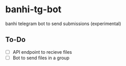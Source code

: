 # banhi-tg-bot
banhi telegram bot to send submissions (experimental)

## To-Do
- [ ] API endpoint to recieve files
- [ ] Bot to send files in a group
